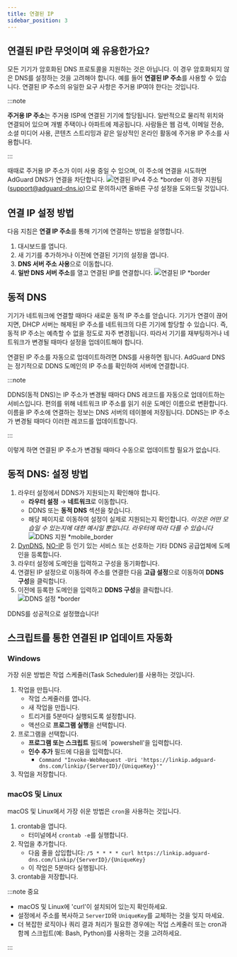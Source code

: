 ```yaml
---
title: 연결된 IP
sidebar_position: 3
---
```


## 연결된 IP란 무엇이며 왜 유용한가요?

모든 기기가 암호화된 DNS 프로토콜을 지원하는 것은 아닙니다. 이 경우 암호화되지 않은 DNS를 설정하는 것을 고려해야 합니다. 예를 들어 **연결된 IP 주소**를 사용할 수 있습니다. 연결된 IP 주소의 유일한 요구 사항은 주거용 IP여야 한다는 것입니다.

:::note

**주거용 IP 주소**는 주거용 ISP에 연결된 기기에 할당됩니다. 일반적으로 물리적 위치와 연결되어 있으며 개별 주택이나 아파트에 제공됩니다. 사람들은 웹 검색, 이메일 전송, 소셜 미디어 사용, 콘텐츠 스트리밍과 같은 일상적인 온라인 활동에 주거용 IP 주소를 사용합니다.

:::

때때로 주거용 IP 주소가 이미 사용 중일 수 있으며, 이 주소에 연결을 시도하면 AdGuard DNS가 연결을 차단합니다.
![연결된 IPv4 주소 \*border](https://cdn.adtidy.org/content/kb/dns/private/new_dns/connect/linked.png)
이 경우 지원팀([support@adguard-dns.io](mailto:support@adguard-dns.io))으로 문의하시면 올바른 구성 설정을 도와드릴 것입니다.

## 연결 IP 설정 방법

다음 지침은 **연결 IP 주소**를 통해 기기에 연결하는 방법을 설명합니다.

1. 대시보드를 엽니다.
2. 새 기기를 추가하거나 이전에 연결된 기기의 설정을 엽니다.
3. **DNS 서버 주소 사용**으로 이동합니다.
4. **일반 DNS 서버 주소**를 열고 연결된 IP를 연결합니다.
   ![연결된 IP \*border](https://cdn.adtidy.org/content/kb/dns/private/new_dns/connect/linked_step4.png)

## 동적 DNS

기기가 네트워크에 연결할 때마다 새로운 동적 IP 주소를 얻습니다. 기기가 연결이 끊어지면, DHCP 서버는 해제된 IP 주소를 네트워크의 다른 기기에 할당할 수 있습니다. 즉, 동적 IP 주소는 예측할 수 없을 정도로 자주 변경됩니다. 따라서 기기를 재부팅하거나 네트워크가 변경될 때마다 설정을 업데이트해야 합니다.

연결된 IP 주소를 자동으로 업데이트하려면 DNS를 사용하면 됩니다. AdGuard DNS는 정기적으로 DDNS 도메인의 IP 주소를 확인하여 서버에 연결합니다.

:::note

DDNS(동적 DNS)는 IP 주소가 변경될 때마다 DNS 레코드를 자동으로 업데이트하는 서비스입니다. 편의를 위해 네트워크 IP 주소를 읽기 쉬운 도메인 이름으로 변환합니다. 이름을 IP 주소에 연결하는 정보는 DNS 서버의 테이블에 저장됩니다. DDNS는 IP 주소가 변경될 때마다 이러한 레코드를 업데이트합니다.

:::

이렇게 하면 연결된 IP 주소가 변경될 때마다 수동으로 업데이트할 필요가 없습니다.

## 동적 DNS: 설정 방법

1. 라우터 설정에서 DDNS가 지원되는지 확인해야 합니다.
   - **라우터 설정** → **네트워크**로 이동합니다.
   - DDNS 또는 **동적 DNS** 섹션을 찾습니다.
   - 해당 페이지로 이동하여 설정이 실제로 지원되는지 확인합니다. _이것은 어떤 모습일 수 있는지에 대한 예시일 뿐입니다. 라우터에 따라 다를 수 있습니다_
     ![DDNS 지원 \*mobile\_border](https://cdn.adtidy.org/content/kb/dns/private/new_dns/connect/dynamic_dns.png)
2. [DynDNS](https://dyn.com/remote-access/), [NO-IP](https://www.noip.com/) 등 인기 있는 서비스 또는 선호하는 기타 DDNS 공급업체에 도메인을 등록합니다.
3. 라우터 설정에 도메인을 입력하고 구성을 동기화합니다.
4. 연결된 IP 설정으로 이동하여 주소를 연결한 다음 **고급 설정**으로 이동하여 **DDNS 구성**을 클릭합니다.
5. 이전에 등록한 도메인을 입력하고 **DDNS 구성**을 클릭합니다.
   ![DDNS 설정 \*border](https://cdn.adtidy.org/content/kb/dns/private/new_dns/connect/dns_supported.png)

DDNS를 성공적으로 설정했습니다!

## 스크립트를 통한 연결된 IP 업데이트 자동화

### Windows

가장 쉬운 방법은 작업 스케줄러(Task Scheduler)를 사용하는 것입니다.

1. 작업을 만듭니다.
   - 작업 스케줄러를 엽니다.
   - 새 작업을 만듭니다.
   - 트리거를 5분마다 실행되도록 설정합니다.
   - 액션으로 **프로그램 실행**을 선택합니다.
2. 프로그램을 선택합니다.
   - **프로그램 또는 스크립트** 필드에 \`powershell'을 입력합니다.
   - **인수 추가** 필드에 다음을 입력합니다.
     - `Command "Invoke-WebRequest -Uri 'https://linkip.adguard-dns.com/linkip/{ServerID}/{UniqueKey}'"`
3. 작업을 저장합니다.

### macOS 및 Linux

macOS 및 Linux에서 가장 쉬운 방법은 `cron`을 사용하는 것입니다.

1. crontab을 엽니다.
   - 터미널에서 `crontab -e`를 실행합니다.
2. 작업을 추가합니다.
   - 다음 줄을 삽입합니다:
     `/5 * * * * curl https://linkip.adguard-dns.com/linkip/{ServerID}/{UniqueKey}`
   - 이 작업은 5분마다 실행됩니다.
3. crontab을 저장합니다.

:::note 중요

- macOS 및 Linux에 'curl'이 설치되어 있는지 확인하세요.
- 설정에서 주소를 복사하고 `ServerID`와 `UniqueKey`를 교체하는 것을 잊지 마세요.
- 더 복잡한 로직이나 쿼리 결과 처리가 필요한 경우에는 작업 스케줄러 또는 cron과 함께 스크립트(예: Bash, Python)를 사용하는 것을 고려하세요.

:::
